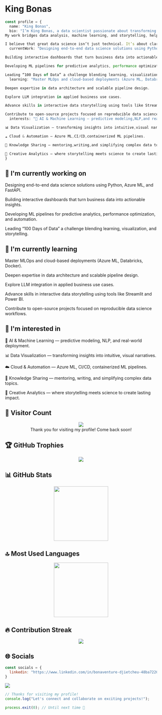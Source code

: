 # King Bonas

```typescript
const profile = {
  name: "King Bonas",
  bio: "I’m King Bonas, a data scientist passionate about transforming raw data into strategic intelligence.
My work bridges data analysis, machine learning, and storytelling, helping organizations uncover patterns, predict trends, and make data-driven decisions that actually drive value.

I believe that great data science isn’t just technical. It’s about clarity, communication, and impact.",
  currentWork: "Designing end-to-end data science solutions using Python, Azure ML, and FastAPI.

Building interactive dashboards that turn business data into actionable insights.

Developing ML pipelines for predictive analytics, performance optimization, and automation.

Leading “100 Days of Data” a challenge blending learning, visualization, and storytelling.",
  learning: "Master MLOps and cloud-based deployments (Azure ML, Databricks, Docker).

Deepen expertise in data architecture and scalable pipeline design.

Explore LLM integration in applied business use cases.

Advance skills in interactive data storytelling using tools like Streamlit and Power BI.

Contribute to open-source projects focused on reproducible data science workflows.",
  interests: "🧠 AI & Machine Learning — predictive modeling,NLP,and real-world deployment.

📊 Data Visualization — transforming insights into intuitive,visual narratives.

☁️ Cloud & Automation — Azure ML,CI/CD,containerized ML pipelines.

💬 Knowledge Sharing — mentoring,writing,and simplifying complex data topics.

🎨 Creative Analytics — where storytelling meets science to create lasting impact.",
}
```

## 🔭 I'm currently working on

Designing end-to-end data science solutions using Python, Azure ML, and FastAPI.

Building interactive dashboards that turn business data into actionable insights.

Developing ML pipelines for predictive analytics, performance optimization, and automation.

Leading “100 Days of Data” a challenge blending learning, visualization, and storytelling.

## 🌱 I'm currently learning

Master MLOps and cloud-based deployments (Azure ML, Databricks, Docker).

Deepen expertise in data architecture and scalable pipeline design.

Explore LLM integration in applied business use cases.

Advance skills in interactive data storytelling using tools like Streamlit and Power BI.

Contribute to open-source projects focused on reproducible data science workflows.

## 👀 I'm interested in

🧠 AI & Machine Learning — predictive modeling, NLP, and real-world deployment.

📊 Data Visualization — transforming insights into intuitive, visual narratives.

☁️ Cloud & Automation — Azure ML, CI/CD, containerized ML pipelines.

💬 Knowledge Sharing — mentoring, writing, and simplifying complex data topics.

🎨 Creative Analytics — where storytelling meets science to create lasting impact.

## 👀 Visitor Count

<!-- ⚠️ Important: Replace 'YOUR-USERNAME' with your actual GitHub username in the URL below -->
<p align="center">
  <img src="https://profile-counter.glitch.me/YOUR-USERNAME/count.svg" />
  <br>Thank you for visiting my profile! Come back soon!
</p>

## 🏆 GitHub Trophies

<!-- ⚠️ Important: Replace 'YOUR-USERNAME' with your actual GitHub username in the URL below -->
<p align="center">
  <img src="https://github-profile-trophy.vercel.app/?username=YOUR-USERNAME&theme=onedark&column=7&margin-w=15&margin-h=15" />
</p>

## 📊 GitHub Stats

<!-- ⚠️ Important: Replace 'YOUR-USERNAME' with your actual GitHub username in the URL below -->
<div align="center">
  <img height="180em" src="https://github-readme-stats.vercel.app/api?username=YOUR-USERNAME&show_icons=true&theme=dark&include_all_commits=true&count_private=true"/>
</div>

## 🔝 Most Used Languages

<!-- ⚠️ Important: Replace 'YOUR-USERNAME' with your actual GitHub username in the URL below -->
<div align="center">
  <img height="180em" src="https://github-readme-stats.vercel.app/api/top-langs/?username=YOUR-USERNAME&layout=compact&langs_count=10&theme=dark"/>
</div>

## 🔥 Contribution Streak

<!-- ⚠️ Important: Replace 'YOUR-USERNAME' with your actual GitHub username in the URL below -->
<div align="center">
  <img src="https://github-readme-streak-stats.herokuapp.com/?user=YOUR-USERNAME&theme=dark&hide_border=false" />
</div>

## 🌐 Socials

```javascript
const socials = {
  linkedin: "https://www.linkedin.com/in/bonaventure-djietcheu-48ba72201/",
}
```

<div>
<a href="https://www.linkedin.com/in/bonaventure-djietcheu-48ba72201/"><img src="https://img.shields.io/badge/linkedin-%23000000.svg?style=for-the-badge&logo=linkedin&logoColor=white" /></a> 
</div>

```typescript
// Thanks for visiting my profile!
console.log("Let's connect and collaborate on exciting projects!");

process.exit(0); // Until next time 👋
```
